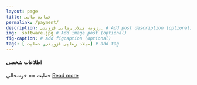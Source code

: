 ```yaml
---
layout: page
title: حمایت مالی
permalink: /payment/
description: رزومه میلاد رضایی قزوینی. # Add post description (optional)
img:  software.jpg # Add image post (optional)
fig-caption: # Add figcaption (optional)
tags: [ میلاد رضایی قزوینی, حمایت] # add tag
---
```

 
 

#### اطلاعات شخصی 
حمایت == خوشحالی 
[Read more][1]

[1]: https://payping.ir/miladrezaie



